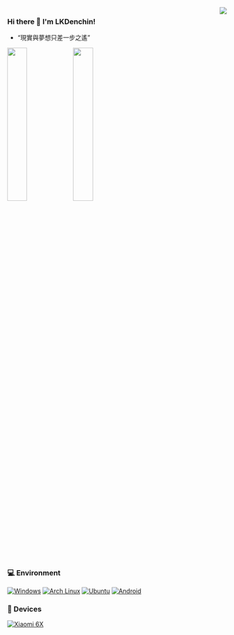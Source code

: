<img align="right" src="https://github-readme-stats.vercel.app/api?username=xiaoleGun&include_all_commits=true&show_icons=true&theme=buefy&count_private=true&hide_border=true" />

### Hi there 👋 I'm LKDenchin!
- “現實與夢想只差一步之遙”

<img src="https://i.niupic.com/images/2024/01/12/fb23.png" width="30%" height="auto"><img src="https://i.niupic.com/images/2024/01/12/fb22.jpg" width="30%" height="auto">

### 💻 Environment
[![Windows](https://img.shields.io/badge/Windows-00BBFF?style=flat-square&logo=Windows&logoColor=FFFFFF&labelColor=00BBFF)](https://www.microsoft.com/windows11)
[![Arch Linux](https://img.shields.io/badge/Arch%20Linux-008BFF?style=flat-square&logo=arch-linux&logoColor=FFFFFF&labelColor=008BFF)](https://archlinux.org)
[![Ubuntu](https://img.shields.io/badge/Ubuntu%2021%2e04-dd4814?style=flat-square&logo=ubuntu&logoColor=ffffff)](https://releases.ubuntu.com/21.04/)
[![Android](https://img.shields.io/badge/Android-00C000?style=flat-square&logo=android&logoColor=FFFFFF&labelColor=00C000)](https://www.android.com/android-11/)

### 📱 Devices
[![Xiaomi 6X](https://img.shields.io/badge/Xiaomi%206X-ED9121?style=flat-square&logo=xiaomi&logoColor=FFFFFF&labelColor=ED9121)](https://www.mi.com/a/h/6181.html)

